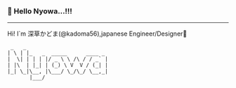 ### :name_badge: Hello Nyowa...!!! 
---

Hi! I`m 深草かどま(@kadoma56),japanese Engineer/Designer:art:  

```
 _   _                          
| \ | |_   _  _____      ____ _ 
|  \| | | | |/ _ \ \ /\ / / _` |
| |\  | |_| | (_) \ V  V / (_| |
|_| \_|\__, |\___/ \_/\_/ \__,_|
       |___/                    
```



